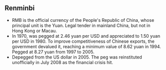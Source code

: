 Renminbi
--------

* RMB is the official currency of the People's Republic of China, whose principal unit is the Yuan. Legal tender in mainland China, but not in Hong Kong or Macau.
* In 1970, was pegged at 2.46 yuan per USD and appreciated to 1.50 yuan per USD in 1980. To improve competitiveness of Chinese exports, the government devalued it, reaching a minimum value of 8.62 yuan in 1994. Pegged at 8.27 yuan from 1997 to 2005.
* Depegged from the US dollar in 2005. The peg was reinstituted unofficially in July 2008 as the financial crisis hit.
